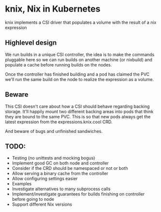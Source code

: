 # knix, Nix in Kubernetes
knix implements a CSI driver that populates a volume with the result of a nix expression

## Highlevel design
We run builds in a unique CSI controller, the idea is to make the commands
pluggable here so we can run builds on another machine (or nixbuild) and populate
a cache before running builds on the nodes.

Once the controller has finished building and a pod has claimed the PVC we'll
run the same build on the node to realize the expression as a volume.

## Beware
This CSI doesn't care about how a CSI should behave regarding backing storage.
It'll happily mount two different backing areas into pods that think they are
bound to the same PVC. This is so that new pods always get the latest expression
from the expressions.knix.cool CRD.

And beware of bugs and unfinished sandwiches.

## TODO:
* Testing (no unittests and mocking bogus)
* Implement good GC on both node and controller
* Consider if the CRD should be namespaced or not or both
* Allow serving a binary cache from the controller
* Allow configuring settings easier
* Examples
* Investigate alternatives to many subprocess calls
* Implement/investigate guarantees for builds finishing on controller before going to node
* Support different Nix versions
